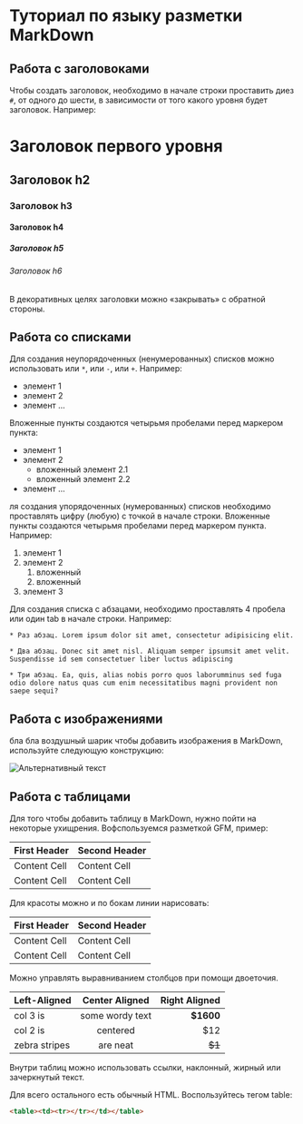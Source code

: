 # Туториал по языку разметки MarkDown

## Работа с заголовоками

Чтобы создать заголовок, необходимо в начале строки проставить диез `#`, от
одного до шести, в зависимости от того какого уровня будет заголовок. Например:

# Заголовок первого уровня #

## Заголовок h2

### Заголовок h3

#### Заголовок h4

##### Заголовок h5

###### Заголовок h6

В декоративных целях заголовки можно «закрывать» с обратной стороны.


##  Работа со списками

Для создания неупорядоченных (ненумерованных) списков можно использовать или `*`, или `-`, или `+`. Например:

- элемент 1
- элемент 2
- элемент ...

Вложенные пункты создаются четырьмя пробелами перед
маркером пункта:

* элемент 1
*  элемент 2
    * вложенный элемент 2.1
    * вложенный элемент 2.2
* элемент ...

ля создания упорядоченных (нумерованных) списков необходимо проставлять цифру (любую) с точкой в начале строки. Вложенные пункты создаются четырьмя пробелами перед маркером пункта. Например:

1. элемент 1
2. элемент 2
    1. вложенный
    2. вложенный
3. элемент 3

Для создания списка с абзацами, необходимо проставлять 4 пробела или один tab в начале строки. Например:

    * Раз абзац. Lorem ipsum dolor sit amet, consectetur adipisicing elit.

    * Два абзац. Donec sit amet nisl. Aliquam semper ipsumsit amet velit. Suspendisse id sem consectetuer liber luctus adipiscing

    * Три абзац. Ea, quis, alias nobis porro quos laborumminus sed fuga odio dolore natus quas cum enim necessitatibus magni provident non saepe sequi?
 
## Работа с изображениями

бла бла воздушный шарик
чтобы добавить изображения в MarkDown, используйте следующую конструкцию:

![Альтернативный текст](https://img1.goodfon.ru/wallpaper/nbig/1/d9/cvety-priroda-leto-3724.jpg)



## Работа с таблицами 

Для того чтобы добавить таблицу в MarkDown, нужно пойти на некоторые ухищрения. Вофспользуемся разметкой GFM, пример:

First Header | Second Header
------------- | -------------
Content Cell | Content Cell
Content Cell | Content Cell

Для красоты можно и по бокам линии нарисовать:

| First Header | Second Header |
| ------------- | ------------- |
| Content Cell | Content Cell |
| Content Cell | Content Cell |



Можно управлять выравниванием столбцов при помощи
двоеточия.


| Left-Aligned | Center Aligned | Right Aligned |
|:------------- |:---------------:| -------------:|
| col 3 is | some wordy text | **$1600** |
| col 2 is | centered | $12 |
| zebra stripes | are neat | ~~$1~~ |


Внутри таблиц можно использовать ссылки, наклонный,
жирный или зачеркнутый текст.

Для всего остального есть обычный HTML. Воспользуйтесь тегом table: 
~~~HTML
<table><td><tr></tr></td></table>
~~~

